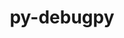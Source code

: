 ---
title: "py-debugpy"
layout: cache
categories: [package, develop-2023-05-18]
meta: {"versions": ["1.6.6"], "compilers": ["gcc@=11.1.0"], "oss": ["ubuntu20.04"], "platforms": ["linux"], "targets": ["ppc64le", "x86_64_v3"], "stacks": ["data-vis-sdk", "e4s", "e4s-power", "root"], "num_specs": 10, "num_specs_by_stack": {"root": 10, "e4s-power": 3, "data-vis-sdk": 4, "e4s": 3}}
spec_details: [{"hash": "pe6ptvs5yjfq5c4kzo5rkaeiehlgtrzs", "compiler": "gcc@=11.1.0", "versions": ["1.6.6"], "os": "ubuntu20.04", "platform": "linux", "target": "ppc64le", "variants": ["build_system=python_pip"], "stacks": ["root", "e4s-power"], "size": "-", "tarball": "https://binaries.spack.io/develop-2023-05-18/build_cache/linux-ubuntu20.04-ppc64le/gcc-11.1.0/py-debugpy-1.6.6/linux-ubuntu20.04-ppc64le-gcc-11.1.0-py-debugpy-1.6.6-pe6ptvs5yjfq5c4kzo5rkaeiehlgtrzs.spack"}, {"hash": "ix4rrfmx6oe45mqw7t5c2om7pn3khj6n", "compiler": "gcc@=11.1.0", "versions": ["1.6.6"], "os": "ubuntu20.04", "platform": "linux", "target": "ppc64le", "variants": ["build_system=python_pip"], "stacks": ["root", "e4s-power"], "size": "-", "tarball": "https://binaries.spack.io/develop-2023-05-18/build_cache/linux-ubuntu20.04-ppc64le/gcc-11.1.0/py-debugpy-1.6.6/linux-ubuntu20.04-ppc64le-gcc-11.1.0-py-debugpy-1.6.6-ix4rrfmx6oe45mqw7t5c2om7pn3khj6n.spack"}, {"hash": "amf6p3gxhkdktukenashoulwazd5usla", "compiler": "gcc@=11.1.0", "versions": ["1.6.6"], "os": "ubuntu20.04", "platform": "linux", "target": "ppc64le", "variants": ["build_system=python_pip"], "stacks": ["root", "e4s-power"], "size": "-", "tarball": "https://binaries.spack.io/develop-2023-05-18/build_cache/linux-ubuntu20.04-ppc64le/gcc-11.1.0/py-debugpy-1.6.6/linux-ubuntu20.04-ppc64le-gcc-11.1.0-py-debugpy-1.6.6-amf6p3gxhkdktukenashoulwazd5usla.spack"}, {"hash": "rriptzwmnl7gbvafzjtwrme73i342jvn", "compiler": "gcc@=11.1.0", "versions": ["1.6.6"], "os": "ubuntu20.04", "platform": "linux", "target": "x86_64_v3", "variants": ["build_system=python_pip"], "stacks": ["root", "data-vis-sdk"], "size": "-", "tarball": "https://binaries.spack.io/develop-2023-05-18/build_cache/linux-ubuntu20.04-x86_64_v3/gcc-11.1.0/py-debugpy-1.6.6/linux-ubuntu20.04-x86_64_v3-gcc-11.1.0-py-debugpy-1.6.6-rriptzwmnl7gbvafzjtwrme73i342jvn.spack"}, {"hash": "3vgvaswspybzhbooiwnffdz5sbn3e2dg", "compiler": "gcc@=11.1.0", "versions": ["1.6.6"], "os": "ubuntu20.04", "platform": "linux", "target": "x86_64_v3", "variants": ["build_system=python_pip"], "stacks": ["root", "data-vis-sdk"], "size": "-", "tarball": "https://binaries.spack.io/develop-2023-05-18/build_cache/linux-ubuntu20.04-x86_64_v3/gcc-11.1.0/py-debugpy-1.6.6/linux-ubuntu20.04-x86_64_v3-gcc-11.1.0-py-debugpy-1.6.6-3vgvaswspybzhbooiwnffdz5sbn3e2dg.spack"}, {"hash": "3qbwbq3ouvorssylnjb4ct3ngloahons", "compiler": "gcc@=11.1.0", "versions": ["1.6.6"], "os": "ubuntu20.04", "platform": "linux", "target": "x86_64_v3", "variants": ["build_system=python_pip"], "stacks": ["root", "e4s"], "size": "-", "tarball": "https://binaries.spack.io/develop-2023-05-18/build_cache/linux-ubuntu20.04-x86_64_v3/gcc-11.1.0/py-debugpy-1.6.6/linux-ubuntu20.04-x86_64_v3-gcc-11.1.0-py-debugpy-1.6.6-3qbwbq3ouvorssylnjb4ct3ngloahons.spack"}, {"hash": "7gof4yn5efnnj4ykbrijcawventprgrs", "compiler": "gcc@=11.1.0", "versions": ["1.6.6"], "os": "ubuntu20.04", "platform": "linux", "target": "x86_64_v3", "variants": ["build_system=python_pip"], "stacks": ["root", "data-vis-sdk"], "size": "-", "tarball": "https://binaries.spack.io/develop-2023-05-18/build_cache/linux-ubuntu20.04-x86_64_v3/gcc-11.1.0/py-debugpy-1.6.6/linux-ubuntu20.04-x86_64_v3-gcc-11.1.0-py-debugpy-1.6.6-7gof4yn5efnnj4ykbrijcawventprgrs.spack"}, {"hash": "g5o4ejrq3qyzvbeyvn2hxlfwbailb5f2", "compiler": "gcc@=11.1.0", "versions": ["1.6.6"], "os": "ubuntu20.04", "platform": "linux", "target": "x86_64_v3", "variants": ["build_system=python_pip"], "stacks": ["root", "e4s"], "size": "-", "tarball": "https://binaries.spack.io/develop-2023-05-18/build_cache/linux-ubuntu20.04-x86_64_v3/gcc-11.1.0/py-debugpy-1.6.6/linux-ubuntu20.04-x86_64_v3-gcc-11.1.0-py-debugpy-1.6.6-g5o4ejrq3qyzvbeyvn2hxlfwbailb5f2.spack"}, {"hash": "as73aimovcq56w7tqqgvutaclrnutltv", "compiler": "gcc@=11.1.0", "versions": ["1.6.6"], "os": "ubuntu20.04", "platform": "linux", "target": "x86_64_v3", "variants": ["build_system=python_pip"], "stacks": ["root", "data-vis-sdk"], "size": "-", "tarball": "https://binaries.spack.io/develop-2023-05-18/build_cache/linux-ubuntu20.04-x86_64_v3/gcc-11.1.0/py-debugpy-1.6.6/linux-ubuntu20.04-x86_64_v3-gcc-11.1.0-py-debugpy-1.6.6-as73aimovcq56w7tqqgvutaclrnutltv.spack"}, {"hash": "ukryjeiy47f6tyxdvfcycqkz2feoixji", "compiler": "gcc@=11.1.0", "versions": ["1.6.6"], "os": "ubuntu20.04", "platform": "linux", "target": "x86_64_v3", "variants": ["build_system=python_pip"], "stacks": ["root", "e4s"], "size": "-", "tarball": "https://binaries.spack.io/develop-2023-05-18/build_cache/linux-ubuntu20.04-x86_64_v3/gcc-11.1.0/py-debugpy-1.6.6/linux-ubuntu20.04-x86_64_v3-gcc-11.1.0-py-debugpy-1.6.6-ukryjeiy47f6tyxdvfcycqkz2feoixji.spack"}]
---